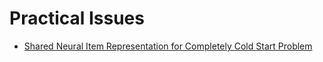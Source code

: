 # Practical Issues

- [Shared Neural Item Representation for Completely Cold Start Problem](../recsys/recsys2021/Shared%20Neural%20Item%20Representation%20for%20Completely%20Cold%20Start%20Problem.md)

